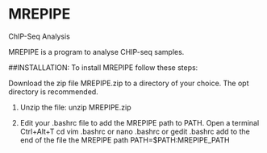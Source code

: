 # MREPIPE
ChIP-Seq Analysis

MREPIPE is a program to analyse CHIP-seq samples.

##INSTALLATION:
To install MREPIPE follow these steps:

Download the zip file MREPIPE.zip to a directory of your choice. The opt directory is recommended.

1. Unzip the file:
unzip MREPIPE.zip

2. Edit your .bashrc file to add the MREPIPE path to PATH.
Open a terminal Ctrl+Alt+T
cd
vim .bashrc or nano .bashrc or gedit .bashrc
add to the end of the file the MREPIPE path
PATH=$PATH:MREPIPE_PATH
